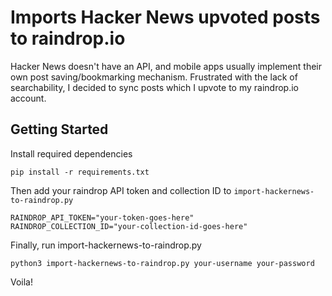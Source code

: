 # Imports Hacker News upvoted posts to raindrop.io

Hacker News doesn't have an API, and mobile apps usually implement their own post saving/bookmarking mechanism. Frustrated with the lack of searchability, I decided to sync posts which I upvote to my raindrop.io account.

## Getting Started

Install required dependencies
```
pip install -r requirements.txt
```

Then add your raindrop API token and collection ID to `import-hackernews-to-raindrop.py`
```
RAINDROP_API_TOKEN="your-token-goes-here"
RAINDROP_COLLECTION_ID="your-collection-id-goes-here"
```

Finally, run import-hackernews-to-raindrop.py

```
python3 import-hackernews-to-raindrop.py your-username your-password 
```
Voila!
